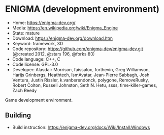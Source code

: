 # ENIGMA (development environment)

- Home: https://enigma-dev.org/
- Media: https://en.wikipedia.org/wiki/Enigma_Engine
- State: mature
- Download: https://enigma-dev.org/download.htm
- Keyword: framework, 3D
- Code repository: https://github.com/enigma-dev/enigma-dev.git (@created 2012, @stars 196, @forks 80)
- Code language: C++, C
- Code license: GPL-3.0
- Developer: Alasdair Morrison, faissaloo, forthevin, Greg Williamson, Harijs Grinbergs, Heathtech, IsmAvatar, Jean-Pierre Sabbagh, Josh Ventura, Justin Rissler, k.vanberendonck, polygone, RemoveRusky, Robert Colton, Russell Johnston, Seth N. Hetu, ssss, time-killer-games, Zach Reedy

Game development environment.

## Building

- Build instruction: https://enigma-dev.org/docs/Wiki/Install:Windows
